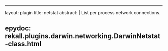 
---
layout: plugin
title: netstat
abstract: |
    List per process network connections.

epydoc: rekall.plugins.darwin.networking.DarwinNetstat-class.html
---
